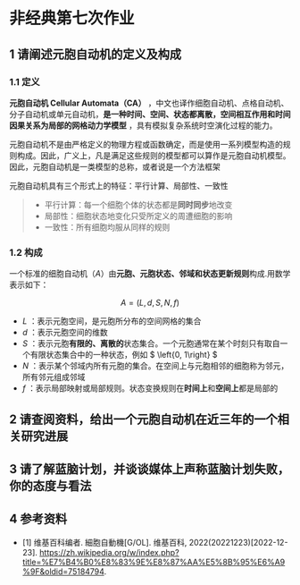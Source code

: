 # 非经典第七次作业

## 1 请阐述元胞自动机的定义及构成

### 1.1 定义

**元胞自动机 Cellular Automata（CA）** ，中文也译作细胞自动机、点格自动机、分子自动机或单元自动机，**是一种时间、空间、状态都离散，空间相互作用和时间因果关系为局部的网格动力学模型** ，具有模拟复杂系统时空演化过程的能力。

元胞自动机不是由严格定义的物理方程或函数确定，而是使用一系列模型构造的规则构成。因此，广义上，凡是满足这些规则的模型都可以算作是元胞自动机模型。因此，元胞自动机是一类模型的总称，或者说是一个方法框架

元胞自动机具有三个形式上的特征：平行计算、局部性、一致性

> * 平行计算：每一个细胞个体的状态都是**同时同步**地改变
> * 局部性：细胞状态地变化只受所定义的周遭细胞的影响
> * 一致性：所有细胞均服从同样的规则

### 1.2 构成

一个标准的细胞自动机（$A$）由**元胞、元胞状态、邻域和状态更新规则**构成.用数学表示如下：

$$A = (L, d, S, N, f)$$

* $L$ ：表示元胞空间，是元胞所分布的空间网格的集合
* $d$ ：表示元胞空间的维数
* $S$ ：表示元胞**有限的、离散的**状态集合。一个元胞通常在某个时刻只有取自一个有限状态集合中的一种状态，例如 $ \left\{0, 1\right\} $
* $N$ ：表示某个邻域内所有元胞的集合。在空间上与元胞相邻的细胞称为邻元，所有邻元组成邻域
* $f$ ：表示局部映射或局部规则。状态变换规则在**时间上**和**空间上**都是局部的

## 2 请查阅资料，给出一个元胞自动机在近三年的一个相关研究进展

## 3 请了解蓝脑计划，并谈谈媒体上声称蓝脑计划失败，你的态度与看法

## 4 参考资料

- [1] 维基百科编者. 細胞自動機[G/OL]. 维基百科, 2022(20221223)[2022-12-23]. https://zh.wikipedia.org/w/index.php?title=%E7%B4%B0%E8%83%9E%E8%87%AA%E5%8B%95%E6%A9%9F&oldid=75184794.
